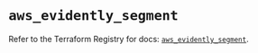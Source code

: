 # `aws_evidently_segment`

Refer to the Terraform Registry for docs: [`aws_evidently_segment`](https://registry.terraform.io/providers/hashicorp/aws/6.12.0/docs/resources/evidently_segment).
